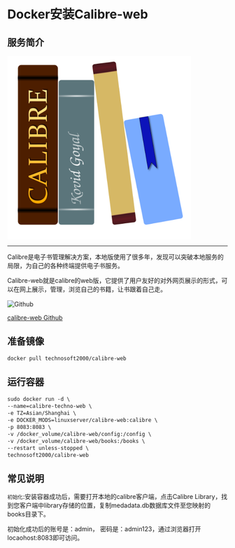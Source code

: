 # Docker安装Calibre-web #
## 服务简介 ##
 <img src="./../images/calibre-web.png" width = "420" alt="Github" align=center />

* * *
Calibre是电子书管理解决方案，本地版使用了很多年，发现可以突破本地服务的局限，为自己的各种终端提供电子书服务。

Calibre-web就是calibre的web版，它提供了用户友好的对外网页展示的形式，可以在网上展示，管理，浏览自己的书籍，让书跟着自己走。


 <img src="https://github.com/favicon.ico" width = "20" alt="Github" align=center />

[calibre-web Github](https://github.com/janeczku/calibre-web)

## 准备镜像 ##
    docker pull technosoft2000/calibre-web

## 运行容器 ##

    sudo docker run -d \
    --name=calibre-techno-web \
    -e TZ=Asian/Shanghai \
    -e DOCKER_MODS=linuxserver/calibre-web:calibre \
    -p 8083:8083 \
    -v /docker_volume/calibre-web/config:/config \
    -v /docker_volume/calibre-web/books:/books \
    --restart unless-stopped \
    technosoft2000/calibre-web

## 常见说明 ##
`初始化`:安装容器成功后，需要打开本地的calibre客户端，点击Calibre Library，找到您客户端中library存储的位置，复制medadata.db数据库文件至您映射的books目录下。

初始化成功后的账号是：admin，
密码是：admin123，通过浏览器打开locaohost:8083即可访问。